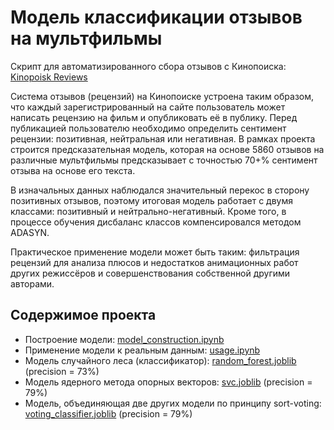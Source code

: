 # Модель классификации отзывов на мультфильмы

Скрипт для автоматизированного сбора отзывов с Кинопоиска: [Kinopoisk Reviews](https://github.com/loginchik/Kinopoisk-Reviews)

Система отзывов (рецензий) на Кинопоиске устроена таким образом, что каждый зарегистрированный на сайте пользователь 
может написать рецензию на фильм и опубликовать её в публику. Перед публикацией пользователю необходимо определить 
сентимент рецензии: позитивная, нейтральная или негативная. В рамках проекта строится предсказательная модель, которая
на основе 5860 отзывов на различные мультфильмы предсказывает с точностью 70+% сентимент отзыва на основе его текста. 

В изначальных данных наблюдался значительный перекос в сторону позитивных отзывов, поэтому итоговая модель работает 
с двумя классами: позитивный и нейтрально-негативный. Кроме того, в процессе обучения дисбаланс классов компенсировался 
методом ADASYN. 

Практическое применение модели может быть таким: фильтрация рецензий для анализа плюсов и недостатков анимационных 
работ других режиссёров и совершенствования собственной другими авторами. 

## Содержимое проекта

+ Построение модели: [model_construction.ipynb](model_construction.ipynb)
+ Применение модели к реальным данным: [usage.ipynb](usage.ipynb)
+ Модель случайного леса (классификатор): [random_forest.joblib](pretrained_models/random_forest.joblib) (precision = 73%)
+ Модель ядерного метода опорных векторов: [svc.joblib](pretrained_models/svc.joblib) (precision = 79%)
+ Модель, объединяющая две других модели по принципу sort-voting: [voting_classifier.joblib](pretrained_models/voting_classifier.joblib) (precision = 79%)

